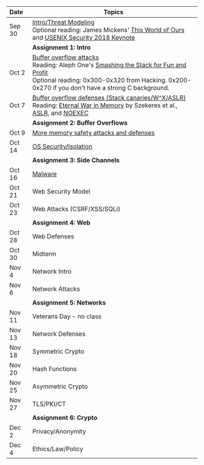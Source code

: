 **Date**    | <center>**Topics**</center>
:-----------|:--------------------------------
Sep 30      | [Intro/Threat Modeling](slides/1-introduction.pdf) <br/> Optional reading: James Mickens' [This World of Ours](https://www.usenix.org/system/files/1401_08-12_mickens.pdf) and [USENIX Security 2018 Keynote](https://www.usenix.org/conference/usenixsecurity18/presentation/mickens)
            | **Assignment 1: Intro**
Oct  2      | [Buffer overflow attacks](slides/2-bufferoverflows.pdf) <br/> Reading: Aleph One's [Smashing the Stack for Fun and Profit](http://phrack.org/issues/49/14.html#article) <br/> Optional reading: 0x300-0x320 from Hacking. 0x200-0x270 if you don't have a strong C background.
Oct  7      | [Buffer overflow defenses (Stack canaries/W^X/ASLR)](slides/3-lowlevelmitigations.pdf) <br/> Reading: [Eternal War in Memory](https://www.nebelwelt.net/publications/files/13Oakland.pdf) by Szekeres et al., [ASLR](https://pax.grsecurity.net/docs/aslr.txt), and [NOEXEC](https://pax.grsecurity.net/docs/noexec.txt)
            | **Assignment 2: Buffer Overflows**
Oct  9      | [More memory safety attacks and defenses](slides/4-ropcfimisc.pdf)
Oct 14      | [OS Security/Isolation](slides/5-isolation.pdf)
            | **Assignment 3: Side Channels**
Oct 16      | [Malware](slides/6-malware.pdf)
Oct 21      | Web Security Model
Oct 23      | Web Attacks (CSRF/XSS/SQLi)
            | **Assignment 4: Web**
Oct 28      | Web Defenses
Oct 30      | Midterm
Nov  4      | Network Intro
Nov  6      | Network Attacks
            | **Assignment 5: Networks**
Nov 11      | Veterans Day - no class
Nov 13      | Network Defenses
Nov 18      | Symmetric Crypto
Nov 20      | Hash Functions
Nov 25      | Asymmetric Crypto
Nov 27      | TLS/PKI/CT
            | **Assignment 6: Crypto**
Dec  2      | Privacy/Anonymity
Dec  4      | Ethics/Law/Policy
